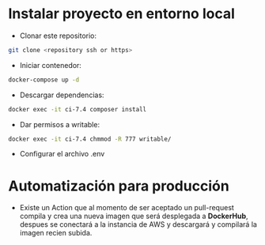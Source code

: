 # Instalar proyecto en entorno local

- Clonar este repositorio: 
```bash
git clone <repository ssh or https>
```

- Iniciar contenedor:
```bash
docker-compose up -d
```

- Descargar dependencias:
```bash
docker exec -it ci-7.4 composer install
```

- Dar permisos a writable:
```bash
docker exec -it ci-7.4 chmmod -R 777 writable/
```

- Configurar el archivo .env

# Automatización para producción

- Existe un Action que al momento de ser aceptado un pull-request compila y crea una nueva imagen que será desplegada a **DockerHub**, despues se conectará a la instancia de AWS y descargará y compilará la imagen recien subida.
